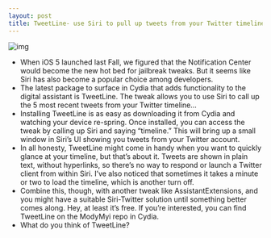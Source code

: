 ```yaml
---
layout: post
title: TweetLine- use Siri to pull up tweets from your Twitter timeline
---
```

![img](http://media.idownloadblog.com/wp-content/uploads/2012/02/tweetline.jpg)
* When iOS 5 launched last Fall, we figured that the Notification Center would become the new hot bed for jailbreak tweaks. But it seems like Siri has also become a popular choice among developers.
* The latest package to surface in Cydia that adds functionality to the digital assistant is TweetLine. The tweak allows you to use Siri to call up the 5 most recent tweets from your Twitter timeline…
* Installing TweetLine is as easy as downloading it from Cydia and watching your device re-spring. Once installed, you can access the tweak by calling up Siri and saying “timeline.” This will bring up a small window in Siri’s UI showing you tweets from your Twitter account.
* In all honesty, TweetLine might come in handy when you want to quickly glance at your timeline, but that’s about it. Tweets are shown in plain text, without hyperlinks, so there’s no way to respond or launch a Twitter client from within Siri. I’ve also noticed that sometimes it takes a minute or two to load the timeline, which is another turn off.
* Combine this, though, with another tweak like AssistantExtensions, and you might have a suitable Siri-Twitter solution until something better comes along. Hey, at least it’s free. If you’re interested, you can find TweetLine on the ModyMyi repo in Cydia.
* What do you think of TweetLine?

